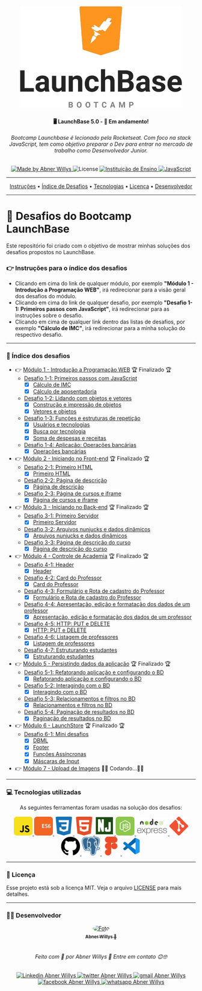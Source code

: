 <h1 align="center">
  <img 
    src="/readme-assets/logo-launchbase.png"
    width="430px"
    alt="Logo do LaunchBase">
</h1>


<h4 align="center">
  🖥️  LaunchBase  5.0  - 🚀  Em andamento!
</h4>

<h6 align="center">
  Bootcamp Launchbase é lecionado pela Rocketseat. Com foco na stack JavaScript, tem como objetivo preparar o Dev para entrar no mercado de trabalho como Desenvolvedor Junior.    
</h6>

<p align="center">
  <a href="https://www.linkedin.com/in/abnerwillys/">
    <img 
      alt="Made by Abner Willys" 
      src="https://img.shields.io/badge/MADE%20BY-Abner%20Willys-%230077b5?style=flat-square&logo=linkedin">
  </a>

  <img alt="License" src="https://img.shields.io/badge/license-MIT-%20brightgreen?style=flat-square&logo=">

  <a href="https://rocketseat.com.br/">
    <img 
      alt="Instituição de Ensino" 
      src="https://img.shields.io/badge/-Rocketseat-%237159c1?style=flat-square&logo=apache-rocketMQ&logoColor=White">
  </a>

  <a href="https://www.javascript.com/">
    <img 
      alt="JavaScript" 
      src="https://img.shields.io/badge/STACK-JavaScript-%23F7DF1E?style=flat-square&logo=JAVASCRIPT">
  </a>
</p>

---

<p align="center">
 <a href="#-instruções-para-o-índice-dos-desafios">Instruções</a> •
 <a href="#-índice-dos-desafios">Índice de Desafios</a> • 
 <a href="#-tecnologias-utilizadas">Tecnologias</a> • 
 <a href="#-licença">Licença</a> • 
 <a href="#-desenvolvedor">Desenvolvedor</a>
</p>

---
# 🚀 Desafios do Bootcamp LaunchBase 

Este repositório foi criado com o objetivo de mostrar minhas soluções dos desafios propostos no LaunchBase.


### 👉 Instruções para o índice dos desafios

- Clicando em cima do link de qualquer módulo, por exemplo **"Módulo 1 - Introdução a Programação WEB"**, irá redirecionar para a visão geral dos desafios do módulo.
- Clicando em cima do link de qualquer desafio, por exemplo **"Desafio 1-1: Primeiros passos com JavaScript"**, irá redirecionar para as instruções sobre o desafio.
- Clicando em cima de qualquer link dentro das listas de desafios, por exemplo **"Cálculo de IMC"**, irá redirecionar para a minha solução do respectivo desafio.

---

### 🤯 Índice dos desafios

- :point_right: [Módulo 1 - Introdução a Programação WEB](https://github.com/abner-starkasty/bootcamp-launchbase-desafios-01) 🏆 Finalizado 🏆
  - [Desafio 1-1: Primeiros passos com JavaScript](https://github.com/abner-starkasty/bootcamp-launchbase-desafios-01/blob/master/desafios/01-1-primeiros-passos-com-js.md)
    - [x] [Cálculo de IMC](https://github.com/abner-starkasty/Bootcamp-Launchbase-5.0-Challenges/blob/master/Module01-Introduction-to-WEB-programming/Challenge-01-01/BMI-calculation.js)
    - [x] [Cálculo de aposentadoria](https://github.com/abner-starkasty/Bootcamp-Launchbase-5.0-Challenges/blob/master/Module01-Introduction-to-WEB-programming/Challenge-01-01/retirement-calculation.js)
  - [Desafio 1-2: Lidando com objetos e vetores](https://github.com/abner-starkasty/bootcamp-launchbase-desafios-01/blob/master/desafios/01-2-lidando-com-objetos-e-vetores.md)
    - [x] [Construção e impressão de objetos](https://github.com/abner-starkasty/Bootcamp-Launchbase-5.0-Challenges/blob/master/Module01-Introduction-to-WEB-programming/Challenge-01-02/construction-and-printing-of-objects.js)
    - [x] [Vetores e objetos](https://github.com/abner-starkasty/Bootcamp-Launchbase-5.0-Challenges/blob/master/Module01-Introduction-to-WEB-programming/Challenge-01-02/arrays-and-objects.js)
  - [Desafio 1-3: Funções e estruturas de repetição](https://github.com/abner-starkasty/bootcamp-launchbase-desafios-01/blob/master/desafios/01-3-funcoes-e-estruturas-de-repeticao.md)
    - [x] [Usuários e tecnologias](https://github.com/abner-starkasty/Bootcamp-Launchbase-5.0-Challenges/blob/master/Module01-Introduction-to-WEB-programming/Challenge-01-03/users-and-technologies.js)
    - [x] [Busca por tecnologia](https://github.com/abner-starkasty/Bootcamp-Launchbase-5.0-Challenges/blob/master/Module01-Introduction-to-WEB-programming/Challenge-01-03/search-for-technology.js)
    - [x] [Soma de despesas e receitas](https://github.com/abner-starkasty/Bootcamp-Launchbase-5.0-Challenges/blob/master/Module01-Introduction-to-WEB-programming/Challenge-01-03/sum-of-expenses-and-revenues.js)
  - [Desafio 1-4: Aplicação: Operações bancárias](https://github.com/abner-starkasty/bootcamp-launchbase-desafios-01/blob/master/desafios/01-4-aplicacao-operacoes-bancarias.md)
    - [x] [Operações bancárias](https://github.com/abner-starkasty/Bootcamp-Launchbase-5.0-Challenges/blob/master/Module01-Introduction-to-WEB-programming/Challenge-01-04/banking-operations.js)
- :point_right: [Módulo 2 - Iniciando no Front-end](https://github.com/abner-starkasty/bootcamp-launchbase-desafios-02) 🏆 Finalizado 🏆
  - [Desafio 2-1: Primeiro HTML](https://github.com/abner-starkasty/bootcamp-launchbase-desafios-02/blob/master/desafios/02-1-primeiro-html.md)
    - [x] [Primeiro HTML](https://github.com/abner-starkasty/Bootcamp-Launchbase-5.0-Challenges/tree/master/Module02-Starting-at-the-Front-end/Challenge-02-01)
  - [Desafio 2-2: Página de descrição](https://github.com/abner-starkasty/bootcamp-launchbase-desafios-02/blob/master/desafios/02-2-pagina-descricao.md)
    - [x] [Página de descrição](https://github.com/abner-starkasty/Bootcamp-Launchbase-5.0-Challenges/tree/master/Module02-Starting-at-the-Front-end/Challenge-02-02)
  - [Desafio 2-3: Página de cursos e iframe](https://github.com/abner-starkasty/bootcamp-launchbase-desafios-02/blob/master/desafios/02-3-pagina-cursos-e-iframe.md)
    - [x] [Página de cursos e iframe](https://github.com/abner-starkasty/Bootcamp-Launchbase-5.0-Challenges/tree/master/Module02-Starting-at-the-Front-end/Challenge-02-03)
- :point_right: [Módulo 3 - Iniciando no Back-end](https://github.com/abner-starkasty/bootcamp-launchbase-desafios-03) 🏆 Finalizado 🏆
  - [Desafio 3-1: Primeiro Servidor](https://github.com/abner-starkasty/bootcamp-launchbase-desafios-03/blob/master/desafios/03-1-primeiro-servidor.md)
    - [x] [Primeiro Servidor](https://github.com/abner-starkasty/Bootcamp-Launchbase-5.0-Challenges/tree/master/Module03-Starting-at-the-Back-end/Challenge-03-01)
  - [Desafio 3-2: Arquivos nunjucks e dados dinâmicos](https://github.com/abner-starkasty/bootcamp-launchbase-desafios-03/blob/master/desafios/03-2-nunjucks-e-dados-dinamicos.md)
    - [x] [Arquivos nunjucks e dados dinâmicos](https://github.com/abner-starkasty/Bootcamp-Launchbase-5.0-Challenges/tree/master/Module03-Starting-at-the-Back-end/Challenge-03-02)
  - [Desafio 3-3: Página de descrição do curso](https://github.com/abner-starkasty/bootcamp-launchbase-desafios-03/blob/master/desafios/03-3-pagina-descricao-curso.md)
    - [x] [Página de descrição do curso](https://github.com/abner-starkasty/Bootcamp-Launchbase-5.0-Challenges/tree/master/Module03-Starting-at-the-Back-end/Challenge-03-03)
- :point_right: [Módulo 4 - Controle de Academia](https://github.com/abner-starkasty/bootcamp-launchbase-desafios-04) 🏆 Finalizado 🏆
  - [Desafio 4-1: Header](https://github.com/abner-starkasty/bootcamp-launchbase-desafios-04/blob/master/desafios/04-1-header.md)
    - [x] [Header](https://github.com/abner-starkasty/Bootcamp-Launchbase-5.0-Challenges/tree/master/Module04-My-teachers/Challenge-04-01)
  - [Desafio 4-2: Card do Professor](https://github.com/abner-starkasty/bootcamp-launchbase-desafios-04/blob/master/desafios/04-2-card-teacher.md)
    - [x] [Card do Professor](https://github.com/abner-starkasty/Bootcamp-Launchbase-5.0-Challenges/tree/master/Module04-My-teachers/Challenge-04-02)
  - [Desafio 4-3: Formulário e Rota de cadastro do Professor](https://github.com/abner-starkasty/bootcamp-launchbase-desafios-04/blob/master/desafios/04-3-form-and-routes-teacher.md)
    - [x] [Formulário e Rota de cadastro do Professor](https://github.com/abner-starkasty/Bootcamp-Launchbase-5.0-Challenges/tree/master/Module04-My-teachers/Challenge-04-03)
  - [Desafio 4-4: Apresentação, edição e formatação dos dados de um professor](https://github.com/abner-starkasty/bootcamp-launchbase-desafios-04/blob/master/desafios/04-4-show-edit-format-teacher.md)
    - [x] [Apresentação, edição e formatação dos dados de um professor](https://github.com/abner-starkasty/Bootcamp-Launchbase-5.0-Challenges/tree/master/Module04-My-teachers/Challenge-04-04)
  - [Desafio 4-5: HTTP: PUT e DELETE](https://github.com/abner-starkasty/bootcamp-launchbase-desafios-04/blob/master/desafios/04-5-put-delete-teacher.md)
    - [x] [HTTP: PUT e DELETE](https://github.com/abner-starkasty/Bootcamp-Launchbase-5.0-Challenges/tree/master/Module04-My-teachers/Challenge-04-05)
  - [Desafio 4-6: Listagem de professores](https://github.com/abner-starkasty/bootcamp-launchbase-desafios-04/blob/master/desafios/04-6-list-teachers.md)
    - [x] [Listagem de professores](https://github.com/abner-starkasty/Bootcamp-Launchbase-5.0-Challenges/tree/master/Module04-My-teachers/Challenge-04-06)
  - [Desafio 4-7: Estruturando estudantes](https://github.com/abner-starkasty/bootcamp-launchbase-desafios-04/blob/master/desafios/04-7-students.md)
    - [x] [Estruturando estudantes](https://github.com/abner-starkasty/Bootcamp-Launchbase-5.0-Challenges/tree/master/Module04-My-teachers/Challenge-04-07)

- :point_right: [Módulo 5 - Persistindo dados da aplicação](https://github.com/abner-starkasty/bootcamp-launchbase-desafios-05)  🏆 Finalizado 🏆
  - [Desafio 5-1: Refatorando aplicação e configurando o BD](https://github.com/abner-starkasty/bootcamp-launchbase-desafios-05/blob/master/desafios/05-1-refatorando-aplicacao.md)
    - [x] [Refatorando aplicação e configurando o BD](https://github.com/abner-starkasty/Bootcamp-Launchbase-5.0-Challenges/tree/master/Module05-My-teachers-DB/Challenge-05-01)
  - [Desafio 5-2: Interagindo com o BD](https://github.com/abner-starkasty/bootcamp-launchbase-desafios-05/blob/master/desafios/05-2-interagindo-bd.md)
    - [x] [Interagindo com o BD](https://github.com/abner-starkasty/Bootcamp-Launchbase-5.0-Challenges/tree/master/Module05-My-teachers-DB/Challenge-05-02)
  - [Desafio 5-3: Relacionamentos e filtros no BD](https://github.com/abner-starkasty/bootcamp-launchbase-desafios-05/blob/master/desafios/05-3-relacionamentos-filtros-bd.md)
    - [x] [Relacionamentos e filtros no BD](https://github.com/abner-starkasty/Bootcamp-Launchbase-5.0-Challenges/tree/master/Module05-My-teachers-DB/Challenge-05-03)
  - [Desafio 5-4: Paginação de resultados no BD](https://github.com/abner-starkasty/bootcamp-launchbase-desafios-05/blob/master/desafios/05-4-paginacao-bd.md)
    - [x] [Paginação de resultados no BD](https://github.com/abner-starkasty/Bootcamp-Launchbase-5.0-Challenges/tree/master/Module05-My-teachers-DB/Challenge-05-04)

- :point_right: [Módulo 6 - LaunchStore](https://github.com/abner-starkasty/bootcamp-launchbase-desafios-06)  🏆 Finalizado 🏆
  - [Desafio 6-1: Mini desafios](https://github.com/abner-starkasty/bootcamp-launchbase-desafios-06/blob/master/desafios/06-1-mini-desafios.md)
    - [x] [DBML](https://github.com/abner-starkasty/Bootcamp-Launchbase-5.0-Challenges/tree/master/Module06-Mini-challenges/DBML)
    - [x] [Footer](https://github.com/abner-starkasty/Bootcamp-Launchbase-5.0-Challenges/tree/master/Module06-Mini-challenges/Footer)
    - [x] [Funções Assíncronas](https://github.com/abner-starkasty/Bootcamp-Launchbase-5.0-Challenges/tree/master/Module06-Mini-challenges/Async-functions)
    - [x] [Máscaras de Input](https://github.com/abner-starkasty/Bootcamp-Launchbase-5.0-Challenges/tree/master/Module06-Mini-challenges/Input-masks)

- :point_right: [Módulo 7 - Upload de Imagens](https://github.com/abner-starkasty/bootcamp-launchbase-desafios-06)  👨‍💻 Codando...👨‍💻
  
---
### 💻 Tecnologias utilizadas

<p align="center">
As seguintes ferramentas foram usadas na solução dos desafios:

<p align="center">
  <a href="https://www.javascript.com/">
    <img 
      src="/readme-assets/icon-javascript.svg" 
      alt="logo JavaScript"
      width="50px"
      style="border-radius: 8px;">
  </a>
  <a href="http://www.ecma-international.org/ecma-262/6.0/">
    <img 
      src="/readme-assets/icon-ecmascript6.svg" 
      alt="logo ECS6"
      width="50px"
      style="border-radius: 8px;">
  </a>
  <a href="https://developer.mozilla.org/en-US/docs/Web/CSS">
    <img 
      src="/readme-assets/icon-css3.svg" 
      alt="logo CSS3"
      width="50px"
      style="border-radius: 8px;">
  </a>
  <a href="https://developer.mozilla.org/en-US/docs/Web/HTML">
    <img 
      src="/readme-assets/icon-html5.svg" 
      alt="logo HTML5"
      width="50px"
      style="border-radius: 8px;">
  </a>
  <a href="https://mozilla.github.io/nunjucks/">
    <img 
      src="/readme-assets/icon-nunjucks.svg" 
      alt="logo HTML5"
      width="52px"
      style="border-radius: 8px;">
  </a>
  <a href="https://nodejs.org/en/">
    <img 
      src="/readme-assets/icon-nodejs.svg" 
      alt="logo Node.js"
      width="50px"
      style="border-radius: 8px;">
  </a>
  <a href="https://expressjs.com/">
    <img 
      src="/readme-assets/icon-express2.png" 
      alt="logo framework express"
      width="85px">
  </a>
  <a href="https://git-scm.com/">
    <img 
      src="/readme-assets/icon-git.svg" 
      alt="logo git"
      width="50px">
  </a>
  <a href="https://github.com/">
    <img 
      src="/readme-assets/icon-gitHub2.svg" 
      alt="logo git"
      width="50px">
  </a>
  <a href="https://www.postgresql.org/">
    <img 
      src="/readme-assets/icon-postgresql.svg" 
      alt="logo postgreSQL"
      width="50px">
  </a>
  <a href="https://www.figma.com/">
    <img 
      src="/readme-assets/icon-figma.svg" 
      alt="logo Figma"
      width="50px">
  </a>
  <a href="https://code.visualstudio.com/">
    <img 
      src="/readme-assets/icon-vscode.svg" 
      alt="logo Figma"
      width="50px">
  </a>
</p>


---

### 📜 Licença

Esse projeto está sob a licença MIT. Veja o arquivo [LICENSE](LICENSE) para mais detalhes.

---

### 👨‍💻 Desenvolvedor

<p align="center">
<a href="https://blog.rocketseat.com.br/author/thiago/">
    <img 
        style="border-radius: 50%;" 
        src="https://avatars0.githubusercontent.com/u/59853942?s=460&u=000274e39c7029e3c065fd9a6913c850907d4691&v=4" 
        width="120px;" 
        alt="Foto">
    <br/>
    <sub><b>Abner Willys  🚀</b></sub>
</a>

</br>
</br>

<h6 align="center">
    Feito com 💜 por Abner Willys 🙌 Entre em contato 😊🤓
</h6>

<p align="center">
<a href="https://www.linkedin.com/in/abnerwillys/">
    <img 
        alt="Linkedin Abner Willys" 
        src="https://img.shields.io/badge/-Abner%20Willys-%230077b5?style=flat-square&logo=linkedin">
</a>
<a href="https://twitter.com/AbnerStarkasty">
    <img 
        alt="twitter Abner Willys" 
        src="https://img.shields.io/badge/-@abnerStarkasty-%231ca0f1?style=flat-square&logo=twitter&logoColor=white">
</a>
<a href="mailto:tgmarinho@gmail.com">
    <img 
        alt="gmail Abner Willys" 
        src="https://img.shields.io/badge/-Gmail-%23c14438?style=flat-square&logo=gmail&logoColor=white">
</a>
<a href="https://www.facebook.com/abnerwillys">
    <img 
        alt="facebook Abner Willys" 
        src="https://img.shields.io/badge/-Abner%20Willys-%234267b2?style=flat-square&logo=facebook&logoColor=white">
</a>
<a href="https://bit.ly/3eC6MX5">
    <img 
        alt="whatsapp Abner Willys" 
        src="https://img.shields.io/badge/-Abner%20Willys-%2325D366?style=flat-square&logo=whatsapp&logoColor=white">
</a>
